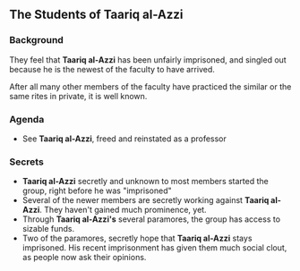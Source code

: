 ## The Students of Taariq al-Azzi

### Background

They feel that **Taariq al-Azzi** has been unfairly imprisoned, and singled out because he is the newest of the faculty to have arrived. 

After all many other members of the faculty have practiced the similar or the same rites in private, it is well known.

### Agenda

* See **Taariq al-Azzi**, freed and reinstated as a professor

### Secrets

* **Taariq al-Azzi** secretly and unknown to most members started the group, right before he was "imprisoned"
* Several of the newer members are secretly working against **Taariq al-Azzi**. They haven't gained much prominence, yet.
* Through **Taariq al-Azzi's** several paramores, the group has access to sizable funds.
* Two of the paramores, secretly hope that **Taariq al-Azzi** stays imprisoned. His recent imprisonment has given them much social clout, as people now ask their opinions.  